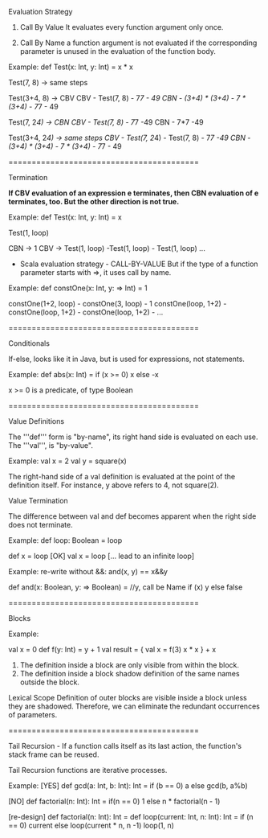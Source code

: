 Evaluation Strategy

1. Call By Value
	It evaluates every function argument only once.

2. Call By Name
	a function argument is not evaluated if the corresponding parameter is unused in the evaluation of the function body.
	
Example:
def Test(x: Int, y: Int) = x * x

Test(7, 8) -> same steps

Test(3+4, 8) -> CBV
CBV - Test(7, 8) - 7*7 - 49
CBN - (3+4) * (3+4) - 7 * (3+4) - 7*7 - 49

Test(7, 2*4) -> CBN
CBV - Test(7, 8) - 7*7 -49
CBN - 7*7 -49

Test(3+4, 2*4) -> same steps
CBV - Test(7, 2*4) - Test(7, 8) - 7*7 -49
CBN - (3+4) * (3+4) - 7 * (3+4) - 7*7 - 49

=========================================

Termination

**If CBV evaluation of an expression e terminates, then CBN evaluation of e terminates, too.
But the other direction is not true.**

Example:
def Test(x: Int, y: Int) = x

Test(1, loop) 

CBN -> 1
CBV -> Test(1, loop)  -Test(1, loop)  - Test(1, loop) ...



* Scala evaluation strategy - CALL-BY-VALUE
But if the type of a function parameter starts with =>, it uses call by name.

Example:
def constOne(x: Int, y: => Int) = 1

constOne(1+2, loop) - constOne(3, loop) - 1
constOne(loop, 1+2) - constOne(loop, 1+2) - constOne(loop, 1+2) - ...

=========================================

Conditionals 

If-else, looks like it in Java, but is used for expressions, not statements.

Example: def abs(x: Int) = if (x >= 0) x else -x

x >= 0 is a predicate, of type Boolean

=========================================

Value Definitions

The '''def''' form is "by-name", its right hand side is evaluated on each use.
The '''val''', is "by-value".

Example:
val x = 2
val y = square(x)

The right-hand side of a val definition is evaluated at the point of the definition itself.
For instance, y above refers to 4, not square(2).


Value Termination

The difference between val and def becomes apparent when the right side does not terminate.

Example:
def loop: Boolean = loop

def x = loop  [OK]
val x = loop  [... lead to an infinite loop]


Example:
re-write without &&: and(x, y) == x&&y

def and(x: Boolean, y: => Boolean) = //y, call be Name
	if (x) y else false

=========================================

Blocks

Example:

val x = 0
def f(y: Int) = y + 1
val result = {
	val x = f(3)
	x * x
} + x

1. The definition inside a block are only visible from within the block.
2. The definition inside a block shadow definition of the same names outside the block.


Lexical Scope
Definition of outer blocks are visible inside a block unless they are shadowed. Therefore, we can eliminate the redundant occurrences of parameters.

=========================================

Tail Recursion
	- If a function calls itself as its last action, the function's stack frame can be reused.
	
Tail Recursion functions are iterative processes.

Example:
[YES]
def gcd(a: Int, b: Int): Int = 
	if (b == 0) a else gcd(b, a%b)

[NO]
def factorial(n: Int): Int = 
	if(n == 0) 1 else n * factorial(n - 1)
	
[re-design]
def factorial(n: Int): Int =
	def loop(current: Int, n: Int): Int = 
		if (n == 0) current
		else loop(current * n, n -1)
	loop(1, n)
	


 


